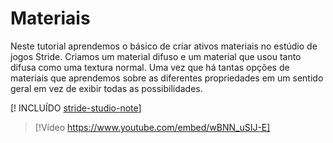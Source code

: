 # Materiais

Neste tutorial aprendemos o básico de criar ativos materiais no estúdio de jogos Stride. Criamos um material difuso e um material que usou tanto difusa como uma textura normal. Uma vez que há tantas opções de materiais que aprendemos sobre as diferentes propriedades em um sentido geral em vez de exibir todas as possibilidades.

[! INCLUÍDO [stride-studio-note](../../includes/game-studio-xenko-note.md)]

> [!Vídeo https://www.youtube.com/embed/wBNN_uSIJ-E]